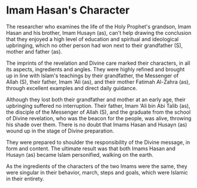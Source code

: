 Imam Hasan's Character
======================

The researcher who examines the life of the Holy Prophet's grandson,
Imam Hasan and his brother, Imam Husayn (as), can't help drawing the
conclusion that they enjoyed a high level of education and spiritual and
ideological upbringing, which no other person had won next to their
grandfather (S), mother and father (as).

The imprints of the revelation and Divine care marked their characters,
in all its aspects, ingredients and angles. They were highly refined and
brought up in line with Islam's teachings by their grandfather, the
Messenger of Allah (S), their father, Imam ‘Ali (as), and their mother
Fatimah Al-Zahra (as), through excellent examples and direct daily
guidance.

Although they lost both their grandfather and mother at an early age,
their upbringing suffered no interruption. Their father, Imam ‘Ali bin
Abi Talib (as), the disciple of the Messenger of Allah (S), and the
graduate from the school of Divine revelation, who was the beacon for
the people, was alive, throwing his shade over them. There is no doubt
that Imams Hasan and Husayn (as) wound up in the stage of Divine
preparation.

They were prepared to shoulder the responsibility of the Divine message,
in form and content. The ultimate result was that both Imams Hasan and
Husayn (as) became Islam personified, walking on the earth.

As the ingredients of the characters of the two Imams were the same,
they were singular in their behavior, march, steps and goals, which were
Islamic in their entirety.


